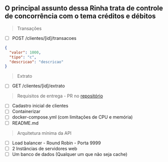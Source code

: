 ## O principal assunto dessa Rinha trata de controle de concorrência com o tema créditos e débitos

> Transações

- [ ] POST /clientes/[id]/transacoes

```json
{
  "valor": 1000,
  "tipo": "c",
  "descricao": "descricao"
}
```

> Extrato

- [ ] GET /clientes/[id]/extrato

> Requisitos de entrega - PR no [repositório](https://github.com/zanfranceschi/rinha-de-backend-2024-q1)

- [ ] Cadastro inicial de clientes
- [ ] Containerizar
- [ ] docker-compose.yml (com limitações de CPU e memória)
- [ ] README.md

> Arquitetura mínima da API

- [ ] Load balancer - Round Robin - Porta 9999
- [ ] 2 Instâncias de servidores web
- [ ] Um banco de dados (Qualquer um que não seja cache)
